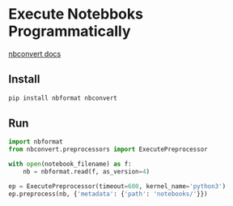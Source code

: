 # Execute Notebboks Programmatically

[nbconvert docs](https://nbconvert.readthedocs.io/en/latest/execute_api.html)

## Install

```bash
pip install nbformat nbconvert
```

## Run

```py
import nbformat
from nbconvert.preprocessors import ExecutePreprocessor

with open(notebook_filename) as f:
    nb = nbformat.read(f, as_version=4)

ep = ExecutePreprocessor(timeout=600, kernel_name='python3')
ep.preprocess(nb, {'metadata': {'path': 'notebooks/'}})
```
